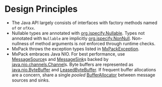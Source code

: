 # Design Principles

* The Java API largely consists of interfaces with factory methods named `of` or `ofXxx`.
* Nullable types are annotated with [org.jspecify.Nullable][1].
  Types not annotated with `Nullable` are implicitly [org.jspecify.NonNull][2].
  Non-nullness of method arguments is *not* enforced through runtime checks.
* MxPack throws the exception types listed in [MxPackException][3].
* MxPack embraces Java NIO. 
  For best performance, use [MessageSource][4]s and [MessageSink][5]s
  backed by [java.nio.channels.Channel][6]s.
  Byte buffers are represented as [java.nio.ByteBuffer][7] and [LeasedByteBuffer][8].
  If frequent buffer allocations are a concern,
  share a single *pooled* [BufferAllocator][9] between message sources and sinks.

[1]: https://jspecify.dev/docs/api/org/jspecify/annotations/Nullable.html
[2]: https://jspecify.dev/docs/api/org/jspecify/annotations/NonNull.html
[3]: https://odenix.org/mxpack/javadoc/org/odenix/mxpack/MxPackException.html
[4]: https://odenix.org/mxpack/javadoc/org/odenix/mxpack/MessageSource.html
[5]: https://odenix.org/mxpack/javadoc/org/odenix/mxpack/MessageSink.html
[6]: https://docs.oracle.com/en/java/javase/17/docs/api/java.base/java/nio/channels/Channel.html
[7]: https://docs.oracle.com/en/java/javase/17/docs/api/java.base/java/nio/ByteBuffer.html
[8]: https://docs.oracle.com/en/java/javase/17/docs/api/java.base/java/nio/LeasedByteBuffer.html
[9]: https://odenix.org/mxpack/javdoc/org/odenix/mxpack/BufferAllocator.html